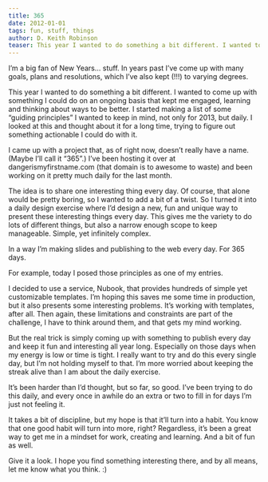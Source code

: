 ```yaml
---
title: 365
date: 2012-01-01
tags: fun, stuff, things
author: D. Keith Robinson
teaser: This year I wanted to do something a bit different. I wanted to come up with something I could do on an ongoing basis that kept me engaged, learning and thinking about ways to be better. I started making a list of some “guiding principles” I wanted to keep in mind, not only for 2013, but daily. I looked at this and thought about it for a long time, trying to figure out something actionable I could do with it.
---
```


I’m a big fan of New Years… stuff. In years past I’ve come up with many goals, plans and resolutions, which I’ve also kept (!!!) to varying degrees.

This year I wanted to do something a bit different. I wanted to come up with something I could do on an ongoing basis that kept me engaged, learning and thinking about ways to be better. I started making a list of some “guiding principles” I wanted to keep in mind, not only for 2013, but daily. I looked at this and thought about it for a long time, trying to figure out something actionable I could do with it.

I came up with a project that, as of right now, doesn’t really have a name. (Maybe I’ll call it “365”.) I’ve been hosting it over at dangerismyfirstname.com (that domain is to awesome to waste) and been working on it pretty much daily for the last month.

The idea is to share one interesting thing every day. Of course, that alone would be pretty boring, so I wanted to add a bit of a twist. So I turned it into a daily design exercise where I’d design a new, fun and unique way to present these interesting things every day. This gives me the variety to do lots of different things, but also a narrow enough scope to keep manageable. Simple, yet infinitely complex.

In a way I’m making slides and publishing to the web every day. For 365 days.

For example, today I posed those principles as one of my entries.

I decided to use a service, Nubook, that provides hundreds of simple yet customizable templates. I’m hoping this saves me some time in production, but it also presents some interesting problems. It’s working with templates, after all. Then again, these limitations and constraints are part of the challenge, I have to think around them, and that gets my mind working.

But the real trick is simply coming up with something to publish every day and keep it fun and interesting all year long. Especially on those days when my energy is low or time is tight. I really want to try and do this every single day, but I’m not holding myself to that. I’m more worried about keeping the streak alive than I am about the daily exercise.

It’s been harder than I’d thought, but so far, so good. I’ve been trying to do this daily, and every once in awhile do an extra or two to fill in for days I’m just not feeling it.

It takes a bit of discipline, but my hope is that it’ll turn into a habit. You know that one good habit will turn into more, right? Regardless, it’s been a great way to get me in a mindset for work, creating and learning. And a bit of fun as well.

Give it a look. I hope you find something interesting there, and by all means, let me know what you think. :)
